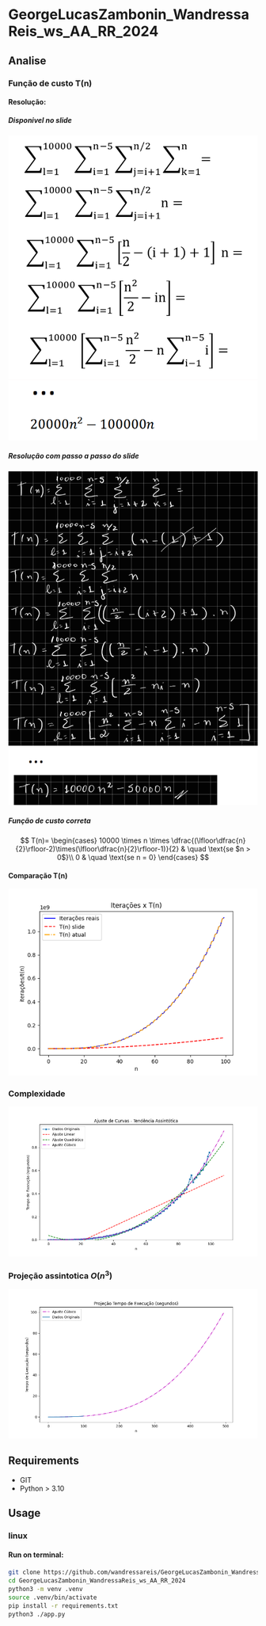 # GeorgeLucasZambonin_WandressaReis_ws_AA_RR_2024


## Analise

### Função de custo T(n)

#### Resolução:

##### Disponivel no slide
![alt text](readme_assets/resolucao_slide.png)

##### Resolução com passo a passo do slide
![alt text](readme_assets/passo_a_passo_com_slide.png)

##### Função de custo correta
$$
T(n)=
\begin{cases}
10000 \times n \times \dfrac{(\lfloor\dfrac{n}{2}\rfloor-2)\times(\lfloor\dfrac{n}{2}\rfloor-1)}{2} & \quad \text{se $n > 0$}\\ 
0 & \quad \text{se n = 0}
\end{cases}
$$
#### Comparação T(n)
![alt text](assets/graphs/func_custo_t.png)

### Complexidade

![alt text](assets/graphs/complexity_time.png)

### Projeção assintotica $O(n^3)$

![alt text](assets/graphs/actual_t_projection.png)

## Requirements

- GIT
- Python > 3.10

## Usage

### linux

#### Run on terminal:
```bash
git clone https://github.com/wandressareis/GeorgeLucasZambonin_WandressaReis_ws_AA_RR_2024
cd GeorgeLucasZambonin_WandressaReis_ws_AA_RR_2024
python3 -m venv .venv
source .venv/bin/activate
pip install -r requirements.txt
python3 ./app.py
```
